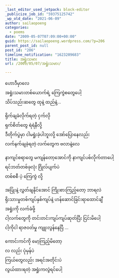 ```yaml
---
_last_editor_used_jetpack: block-editor
_publicize_job_id: "59375125742"
_wp_old_date: "2021-06-09"
author: sailaopoeng
categories:
  - poems
date: "2009-05-07T07:09:00+00:00"
guid: https://sailaopoeng.wordpress.com/?p=206
parent_post_id: null
post_id: "206"
timeline_notification: "1623209683"
title: အရှုံးသမား
url: /2009/05/07/အရှုံးသမား/

---
```

ဟောဒီမှာလေ  
အရှုံးသမားတစ်ယောက်ရဲ့ ကြေကွဲစတွေပေါ့  
သိပ်သည်းဆတွေ ထုနဲ့ ထည်နဲ့…

ရိုက်ချခံလိုက်ရတဲ့ ငှက်လို  
ရှက်စိတ်တွေ ရဲရဲနီလို့  
ဒီတိုက်ပွဲမှာ ငါမရှုံးခဲ့ပါဘူးလို့ အော်ပြောနေလည်း  
လက်နက်ချခဲ့ရတဲ့ လက်တွေက ဗလာနဲ့လေ

နာကျင်စရာတွေ မကျန်တော့အောင်ကို နာကျင်ပစ်လိုက်တာပေါ့  
ရင်ဘတ်တစ်ခုလုံး ဂြိုလ်ပျက်ပဲ  
တစ်စစီ ပဲ့ ကြေကွဲ လို့

အပြုံးနဲ့ လွှတ်ချနိုင်အောင် ကြိုးစားကြည့်တော့ ဘာရလဲ  
ရိုးသားမှုတစ်ကျပ်နှစ်ကျပ်နဲ့ ဟန်ဆောင်ခြင်းရာထောင်ချီ  
အရှုံးကို လက်ခံဖို့  
ငါ့လက်တွေကို တင်းတင်းကျပ်ကျပ်ဆုတ်ပြီး ငြင်းမိပေါ့  
ငါ့ကိုငါ ရာဇဝတ်မှု ကျူးလွန်နေပြီ …

ကောင်းကင်ကို မော့ကြည့်မိတော့  
လ လည်း ပုံမှန်ပဲ  
ကြယ်တွေလည်း အရင်အတိုင်းပဲ  
လွယ်ထားရတဲ့ အရှုံးကလွဲရင်ပေါ့
